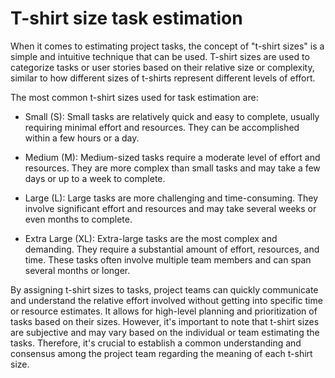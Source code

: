 # T-shirt size task estimation

When it comes to estimating project tasks, the concept of "t-shirt sizes" is a simple and intuitive technique that can be used. T-shirt sizes are used to categorize tasks or user stories based on their relative size or complexity, similar to how different sizes of t-shirts represent different levels of effort. 

The most common t-shirt sizes used for task estimation are:

* Small (S): Small tasks are relatively quick and easy to complete, usually requiring minimal effort and resources. They can be accomplished within a few hours or a day.

* Medium (M): Medium-sized tasks require a moderate level of effort and resources. They are more complex than small tasks and may take a few days or up to a week to complete.

* Large (L): Large tasks are more challenging and time-consuming. They involve significant effort and resources and may take several weeks or even months to complete.

* Extra Large (XL): Extra-large tasks are the most complex and demanding. They require a substantial amount of effort, resources, and time. These tasks often involve multiple team members and can span several months or longer.

By assigning t-shirt sizes to tasks, project teams can quickly communicate and understand the relative effort involved without getting into specific time or resource estimates. It allows for high-level planning and prioritization of tasks based on their sizes. However, it's important to note that t-shirt sizes are subjective and may vary based on the individual or team estimating the tasks. Therefore, it's crucial to establish a common understanding and consensus among the project team regarding the meaning of each t-shirt size.
